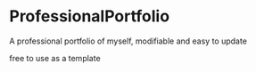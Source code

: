 # ProfessionalPortfolio
A professional portfolio of myself, modifiable and easy to update

free to use as a template
